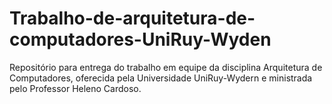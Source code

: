 # Trabalho-de-arquitetura-de-computadores-UniRuy-Wyden
 Repositório para entrega do trabalho em equipe da disciplina Arquitetura de Computadores, oferecida pela Universidade UniRuy-Wydern e ministrada pelo Professor Heleno Cardoso.
